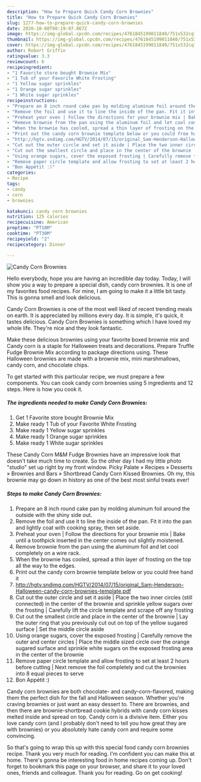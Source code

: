 ```yaml
---
description: "How to Prepare Quick Candy Corn Brownies"
title: "How to Prepare Quick Candy Corn Brownies"
slug: 1277-how-to-prepare-quick-candy-corn-brownies
date: 2020-10-08T08:19:07.867Z
image: https://img-global.cpcdn.com/recipes/4761845199011840/751x532cq70/candy-corn-brownies-recipe-main-photo.jpg
thumbnail: https://img-global.cpcdn.com/recipes/4761845199011840/751x532cq70/candy-corn-brownies-recipe-main-photo.jpg
cover: https://img-global.cpcdn.com/recipes/4761845199011840/751x532cq70/candy-corn-brownies-recipe-main-photo.jpg
author: Robert Griffin
ratingvalue: 3.3
reviewcount: 6
recipeingredient:
- "1 Favorite store bought Brownie Mix"
- "1 Tub of your Favorite White Frosting"
- "1 Yellow sugar sprinkles"
- "1 Orange sugar sprinkles"
- "1 White sugar sprinkles"
recipeinstructions:
- "Prepare an 8 inch round cake pan by molding aluminum foil around the outside with the shiny side out."
- "Remove the foil and use it to line the inside of the pan. Fit it into the pan and lightly coat with cooking spray, then set aside."
- "Preheat your oven | Follow the directions for your brownie mix | Bake until a toothpick inserted in the center comes out slightly moistened."
- "Remove brownie from the pan using the aluminum foil and let cool completely on a wire rack."
- "When the brownie has cooled, spread a thin layer of frosting on the top all the way to the edges."
- "Print out the candy corn brownie template below or you could free hand it"
- "http://hgtv.sndimg.com/HGTV/2014/07/15/original_Sam-Henderson-Halloween-candy-corn-brownies-template.pdf"
- "Cut out the outer circle and set it aside | Place the two inner circles (still connected) in the center of the brownie and sprinkle yellow sugars over the frosting | Carefully lift the circle template and scrape off any frosting"
- "Cut out the smallest circle and place in the center of the brownie | Lay the outer ring that you previously cut out on top of the yellow sugared surface | Set the middle circle aside"
- "Using orange sugars, cover the exposed frosting | Carefully remove the outer and center circles | Place the middle sized circle over the orange sugared surface and sprinkle white sugars on the exposed frosting  area in the center of the brownie"
- "Remove paper circle template and allow frosting to set at least 2 hours before cutting | Next remove the foil completely and cut the brownies into 8 equal pieces to serve"
- "Bon Appétit :)"
categories:
- Recipe
tags:
- candy
- corn
- brownies

katakunci: candy corn brownies 
nutrition: 125 calories
recipecuisine: American
preptime: "PT10M"
cooktime: "PT30M"
recipeyield: "2"
recipecategory: Dinner

---
```



![Candy Corn Brownies](https://img-global.cpcdn.com/recipes/4761845199011840/751x532cq70/candy-corn-brownies-recipe-main-photo.jpg)

Hello everybody, hope you are having an incredible day today. Today, I will show you a way to prepare a special dish, candy corn brownies. It is one of my favorites food recipes. For mine, I am going to make it a little bit tasty. This is gonna smell and look delicious.

Candy Corn Brownies is one of the most well liked of recent trending meals on earth. It is appreciated by millions every day. It is simple, it's quick, it tastes delicious. Candy Corn Brownies is something which I have loved my whole life. They're nice and they look fantastic.

Make these delicious brownies using your favorite boxed brownie mix and Candy corn is a staple for Halloween treats and decorations. Prepare Truffle Fudge Brownie Mix according to package directions using. These Halloween brownies are made with a brownie mix, mini marshmallows, candy corn, and chocolate chips.


To get started with this particular recipe, we must prepare a few components. You can cook candy corn brownies using 5 ingredients and 12 steps. Here is how you cook it.

<!--inarticleads1-->

##### The ingredients needed to make Candy Corn Brownies:

1. Get 1 Favorite store bought Brownie Mix
1. Make ready 1 Tub of your Favorite White Frosting
1. Make ready 1 Yellow sugar sprinkles
1. Make ready 1 Orange sugar sprinkles
1. Make ready 1 White sugar sprinkles


These Candy Corn M&amp;M Fudge Brownies have an impressive look that doesn&#39;t take much time to create. So the other day I had my little photo &#34;studio&#34; set up right by my front window. Picky Palate » Recipes » Desserts » Brownies and Bars » Shortbread Candy Corn Kissed Brownies. Oh my, this brownie may go down in history as one of the best most sinful treats ever! 

<!--inarticleads2-->

##### Steps to make Candy Corn Brownies:

1. Prepare an 8 inch round cake pan by molding aluminum foil around the outside with the shiny side out.
1. Remove the foil and use it to line the inside of the pan. Fit it into the pan and lightly coat with cooking spray, then set aside.
1. Preheat your oven | Follow the directions for your brownie mix | Bake until a toothpick inserted in the center comes out slightly moistened.
1. Remove brownie from the pan using the aluminum foil and let cool completely on a wire rack.
1. When the brownie has cooled, spread a thin layer of frosting on the top all the way to the edges.
1. Print out the candy corn brownie template below or you could free hand it
1. http://hgtv.sndimg.com/HGTV/2014/07/15/original_Sam-Henderson-Halloween-candy-corn-brownies-template.pdf
1. Cut out the outer circle and set it aside | Place the two inner circles (still connected) in the center of the brownie and sprinkle yellow sugars over the frosting | Carefully lift the circle template and scrape off any frosting
1. Cut out the smallest circle and place in the center of the brownie | Lay the outer ring that you previously cut out on top of the yellow sugared surface | Set the middle circle aside
1. Using orange sugars, cover the exposed frosting | Carefully remove the outer and center circles | Place the middle sized circle over the orange sugared surface and sprinkle white sugars on the exposed frosting  area in the center of the brownie
1. Remove paper circle template and allow frosting to set at least 2 hours before cutting | Next remove the foil completely and cut the brownies into 8 equal pieces to serve
1. Bon Appétit :)


Candy corn brownies are both chocolate- and candy-corn-flavored, making them the perfect dish for the fall and Halloween season. Whether you&#39;re craving brownies or just want an easy dessert to. There are brownies, and then there are brownie-shortbread cookie hybrids with candy corn kisses melted inside and spread on top. Candy corn is a divisive item. Either you love candy corn (and I probably don&#39;t need to tell you how great they are with brownies) or you absolutely hate candy corn and require some convincing. 

So that's going to wrap this up with this special food candy corn brownies recipe. Thank you very much for reading. I'm confident you can make this at home. There's gonna be interesting food in home recipes coming up. Don't forget to bookmark this page on your browser, and share it to your loved ones, friends and colleague. Thank you for reading. Go on get cooking!
